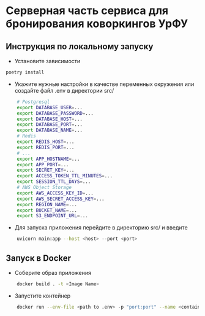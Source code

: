 # Серверная часть сервиса для бронирования коворкингов УрФУ

## Инструкция по локальному запуску

* Установите зависимости

```bash
poetry install
```

* Укажите нужные настройки в качестве переменных окружения или создайте файл .env в директории src/

```bash
    # Postgresql
    export DATABASE_USER=...
    export DATABASE_PASSWORD=...
    export DATABASE_HOST=...
    export DATABASE_PORT=...
    export DATABASE_NAME=...
    # Redis
    export REDIS_HOST=...
    export REDIS_PORT=...
    # ...
    export APP_HOSTNAME=...
    export APP_PORT=...
    export SECRET_KEY=...
    export ACCESS_TOKEN_TTL_MINUTES=...
    export SESSION_TTL_DAYS=...
    # AWS Object Storage
    export AWS_ACCESS_KEY_ID=...
    export AWS_SECRET_ACCESS_KEY=...
    export REGION_NAME=...
    export BUCKET_NAME=...
    export S3_ENDPOINT_URL=...
```

* Для запуска приложения перейдите в директорию src/ и введите

```bash
    uvicorn main:app --host <host> --port <port>
```

## Запуск в Docker

* Соберите образ приложения

```bash
    docker build . -t <Image Name>
```

* Запустите контейнер

```bash
    docker run --env-file <path to .env> -p "port:port" --name <container name> <image name>
```
